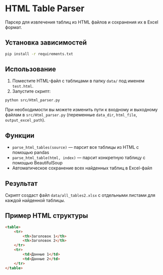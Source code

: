 # HTML Table Parser

Парсер для извлечения таблиц из HTML файлов и сохранения их в Excel формат.

## Установка зависимостей

```bash
pip install -r requirements.txt
```

## Использование

1. Поместите HTML-файл с таблицами в папку `data/` под именем `test.html`.
2. Запустите скрипт:

```bash
python src/Html_parser.py
```

При необходимости вы можете изменить пути к входному и выходному файлам в `src/Html_parser.py` (переменные `data_dir`, `html_file`, `output_excel_path`).

## Функции

- `parse_html_tables(source)` — парсит все таблицы из HTML с помощью pandas
- `parse_html_table(html, index)` — парсит конкретную таблицу с помощью BeautifulSoup
- Автоматическое сохранение всех найденных таблиц в Excel-файл

## Результат

Скрипт создаст файл `data/all_tables2.xlsx` с отдельными листами для каждой найденной таблицы.

## Пример HTML структуры

```html
<table>
    <tr>
        <th>Заголовок 1</th>
        <th>Заголовок 2</th>
    </tr>
    <tr>
        <td>Данные 1</td>
        <td>Данные 2</td>
    </tr>
</table>
```

